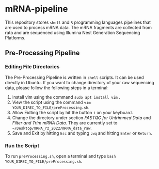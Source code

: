 # mRNA-pipeline

This repository stores `shell` and `R` programming languages pipelines that are used to process mRNA data. 
The mRNA fragments are collected from rata and are sequenced using Illumina Nest Generation Sequencing Platforms. 

## Pre-Processing Pipeline
### Editing File Directories
The Pre-Processing Pipeline is written in `shell` scripts. It can be used directly in Ubuntu. 
If you want to change directory of your raw sequencing data, please follow the following steps in a terminal:
1. Install vim using the command `sudo apt install vim` .
2. View the script using the command `vim YOUR_DIREC_TO_FILE/preProcessing.sh`.
3. Allow Eidting the script by hit the button `i` on your keyboard. 
4. Change the directory under section *FASTQC for Untrimmed Data* and *Filter and Trim mRNA Data*. They are currently set to `~/Desktop/mRNA_rz_2022/mRNA_data_raw`. 
5. Save and Exit by hitting `Esc` and typing `:wq` and hitting `Enter` or `Return`. 
### Run the Script
To run `preProcessing.sh`, open a terminal and type `bash YOUR_DIREC_TO_FILE/preProcessing.sh`. 
